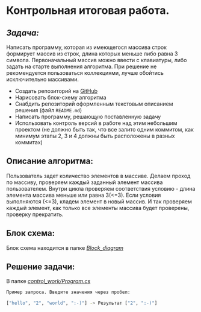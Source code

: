 # Контрольная итоговая работа.


## **_Задача:_**

Написать программу, которая из имеющегося массива строк формирует массив из строк, длина которых меньше либо равна 3 символа. Первоначальный массив можно ввести с клавиатуры, либо задать на старте выполнения алгоритма. 
При решение не рекомендуется пользоваться коллекциями, лучше обойтись исключительно массивами.

+ Создать репозиторий на [GitHub](https://github.com/)
+ Нарисовать блок-схему алгоритма
+ Снабдить репозиторий оформленным текстовым описанием решения (файл `README.md`)
+ Написать программу, решающую поставленную задачу
+ Использовать контроль версий в работе над этим небольшим проектом (не должно быть так, что все залито одним коммитом, как минимум этапы 2, 3 и 4 должны быть расположены в разных коммитах)

## Описание алгоритма:

Пользователь задет количество элементов в массиве. Делаем проход по массиву, проверяем каждый заданный элемент массива пользователем. 
Внутри цикла проверяем соответствия условию - длина элемента массива меньше или равна 3(<=3). Если условия выполняются (<=3), кладем элемент в новый массив. 
И так проверяем каждый элемент, как только все элементы массива будет проверены, проверку прекратить.

## Блок схема:

Блок схема находится в папке [_Block_diagram_](https://github.com/PoddubnovD/Control_Work/blob/main/block_diagram/block_diagram.png)

## Решение задачи:

В папке [_control_work/Program.cs_](https://github.com/PoddubnovD/Control_Work/blob/main/control_work/Program.cs)
```sh
Пример запроса. Введите значения через пробел:

["hello", "2", "world", ":-)"] -> Результат ["2", ":-)"]
```